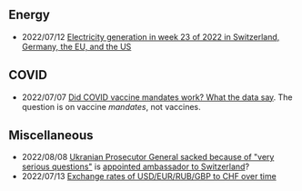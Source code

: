 
## Energy
* 2022/07/12 [Electricity generation in week 23 of 2022 in Switzerland, Germany, the EU, and the US](220712.md)

## COVID
* 2022/07/07 [Did COVID vaccine mandates work? What the data say](220707.md). The question is on vaccine *mandates*, not vaccines. 

## Miscellaneous
* 2022/08/08 [Ukranian Prosecutor General sacked because of "very serious questions"](https://www.ukrinform.net/rubric-polytics/3531193-zelensky-explains-move-to-sack-top-prosecutor-security-chief.html) is [appointed ambassador to Switzerland](https://www.ukrinform.net/rubric-polytics/3542583-kuleba-signs-motion-to-appoint-venediktova-as-ukraines-ambassador-to-switzerland.html)?
* 2022/07/13 [Exchange rates of USD/EUR/RUB/GBP to CHF over time](220713.md)

